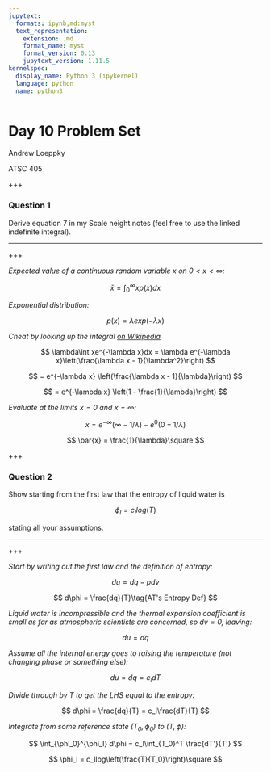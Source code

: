 ```yaml
---
jupytext:
  formats: ipynb,md:myst
  text_representation:
    extension: .md
    format_name: myst
    format_version: 0.13
    jupytext_version: 1.11.5
kernelspec:
  display_name: Python 3 (ipykernel)
  language: python
  name: python3
---
```


# Day 10 Problem Set

Andrew Loeppky

ATSC 405

+++

### Question 1 

Derive equation 7 in my Scale height notes (feel free to use the linked indefinite integral).

---

+++

*Expected value of a continuous random variable $x$ on $0 < x < \infty$:*

$$
\bar{x} = \int_0^\infty xp(x)dx
$$

*Exponential distribution:*

$$
p(x) = \lambda exp(-\lambda x)
$$

*Cheat by looking up the integral [on Wikipedia](https://en.wikipedia.org/wiki/List_of_integrals_of_exponential_functions)*

$$
\lambda\int xe^{-\lambda x}dx = \lambda e^{-\lambda x}\left(\frac{\lambda x - 1}{\lambda^2}\right)
$$

$$
= e^{-\lambda x} \left(\frac{\lambda x - 1}{\lambda}\right)
$$

$$
= e^{-\lambda x} \left(1 - \frac{1}{\lambda}\right)
$$

*Evaluate at the limits $x = 0$ and $x=\infty$:*

$$
\bar{x} = e^{-\infty}(\infty - 1/\lambda) - e^0(0 - 1/\lambda)
$$

$$
\bar{x} = \frac{1}{\lambda}\square
$$

+++

### Question 2

Show starting from the first law that the entropy of liquid water is

$$
\phi_l = c_llog(T)
$$

stating all your assumptions.

---

+++

*Start by writing out the first law and the definition of entropy:*

$$
du = dq - pdv\tag{First Law}
$$

$$
d\phi = \frac{dq}{T}\tag{AT's Entropy Def}
$$

*Liquid water is incompressible and the thermal expansion coefficient is small as far as atmospheric scientists are concerned, so $dv=0$, leaving:*

$$
du = dq
$$

*Assume all the internal energy goes to raising the temperature (not changing phase or something else):*

$$
du = dq = c_ldT
$$

*Divide through by $T$ to get the LHS equal to the entropy:*

$$
d\phi = \frac{dq}{T} = c_l\frac{dT}{T}
$$

*Integrate from some reference state $(T_0,\phi_0)$ to $(T,\phi)$:*

$$
\int_{\phi_0}^{\phi_l} d\phi = c_l\int_{T_0}^T \frac{dT'}{T'}
$$

$$
\phi_l = c_llog\left(\frac{T}{T_0}\right)\square
$$
